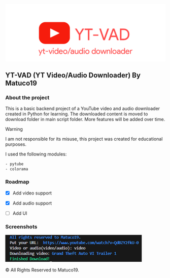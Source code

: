 <center> <img src="Images/logo.png" > </center>



<h2> YT-VAD (YT Video/Audio Downloader) By Matuco19</h2>


<h3> About the project </h3>

This is a basic backend project of a YouTube video and audio downloader created in Python for learning. The downloaded content is moved to download folder in main script folder. More features will be added over time.

>[!Warning]
>I am not responsible for its misuse, this project was created for educational purposes.


I used the following modules: 

```
- pytube
- colorama
```

<h3> Roadmap </h3>

- [x] Add video support
- [x] Add audio support
- [ ] Add UI


<h3> Screenshots </h3>

<img src="Images/ytvadScreenshot.png" >



&copy; All Rights Reserved to Matuco19.
